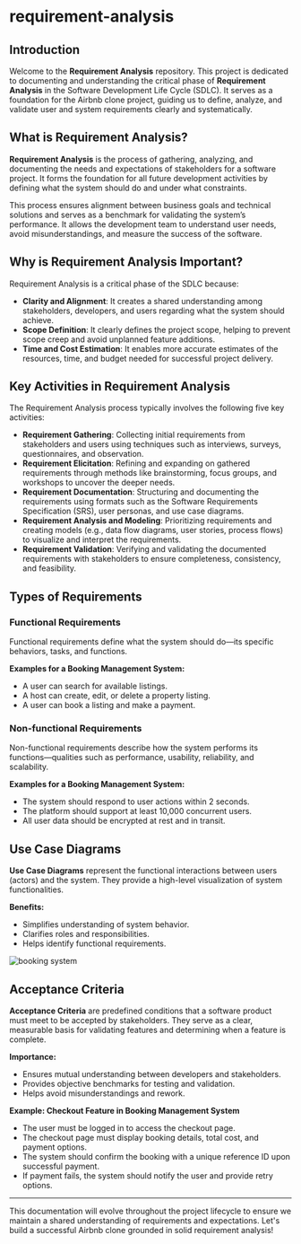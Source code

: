 # requirement-analysis

## Introduction

Welcome to the **Requirement Analysis** repository. This project is dedicated to documenting and understanding the critical phase of **Requirement Analysis** in the Software Development Life Cycle (SDLC). It serves as a foundation for the Airbnb clone project, guiding us to define, analyze, and validate user and system requirements clearly and systematically.

## What is Requirement Analysis?

**Requirement Analysis** is the process of gathering, analyzing, and documenting the needs and expectations of stakeholders for a software project. It forms the foundation for all future development activities by defining what the system should do and under what constraints.

This process ensures alignment between business goals and technical solutions and serves as a benchmark for validating the system’s performance. It allows the development team to understand user needs, avoid misunderstandings, and measure the success of the software.

## Why is Requirement Analysis Important?

Requirement Analysis is a critical phase of the SDLC because:

- **Clarity and Alignment**: It creates a shared understanding among stakeholders, developers, and users regarding what the system should achieve.
- **Scope Definition**: It clearly defines the project scope, helping to prevent scope creep and avoid unplanned feature additions.
- **Time and Cost Estimation**: It enables more accurate estimates of the resources, time, and budget needed for successful project delivery.

## Key Activities in Requirement Analysis

The Requirement Analysis process typically involves the following five key activities:

- **Requirement Gathering**: Collecting initial requirements from stakeholders and users using techniques such as interviews, surveys, questionnaires, and observation.
- **Requirement Elicitation**: Refining and expanding on gathered requirements through methods like brainstorming, focus groups, and workshops to uncover the deeper needs.
- **Requirement Documentation**: Structuring and documenting the requirements using formats such as the Software Requirements Specification (SRS), user personas, and use case diagrams.
- **Requirement Analysis and Modeling**: Prioritizing requirements and creating models (e.g., data flow diagrams, user stories, process flows) to visualize and interpret the requirements.
- **Requirement Validation**: Verifying and validating the documented requirements with stakeholders to ensure completeness, consistency, and feasibility.

## Types of Requirements

### Functional Requirements

Functional requirements define what the system should do—its specific behaviors, tasks, and functions.

**Examples for a Booking Management System:**

- A user can search for available listings.
- A host can create, edit, or delete a property listing.
- A user can book a listing and make a payment.

### Non-functional Requirements

Non-functional requirements describe how the system performs its functions—qualities such as performance, usability, reliability, and scalability.

**Examples for a Booking Management System:**

- The system should respond to user actions within 2 seconds.
- The platform should support at least 10,000 concurrent users.
- All user data should be encrypted at rest and in transit.

## Use Case Diagrams

**Use Case Diagrams** represent the functional interactions between users (actors) and the system. They provide a high-level visualization of system functionalities.

**Benefits:**

- Simplifies understanding of system behavior.
- Clarifies roles and responsibilities.
- Helps identify functional requirements.

![booking system](https://github.com/user-attachments/assets/8e8d3fc1-b263-41a7-a503-fe8121069204)


## Acceptance Criteria

**Acceptance Criteria** are predefined conditions that a software product must meet to be accepted by stakeholders. They serve as a clear, measurable basis for validating features and determining when a feature is complete.

**Importance:**

- Ensures mutual understanding between developers and stakeholders.
- Provides objective benchmarks for testing and validation.
- Helps avoid misunderstandings and rework.

**Example: Checkout Feature in Booking Management System**

- The user must be logged in to access the checkout page.
- The checkout page must display booking details, total cost, and payment options.
- The system should confirm the booking with a unique reference ID upon successful payment.
- If payment fails, the system should notify the user and provide retry options.

---

This documentation will evolve throughout the project lifecycle to ensure we maintain a shared understanding of requirements and expectations. Let's build a successful Airbnb clone grounded in solid requirement analysis!
